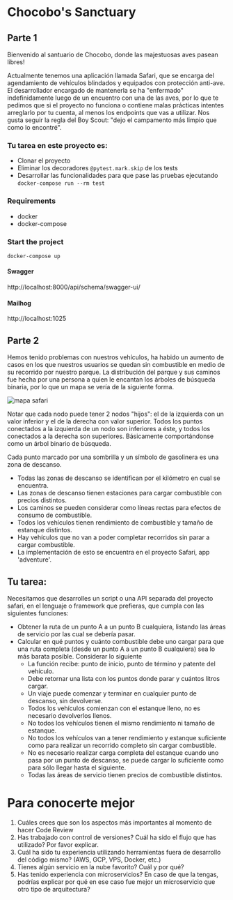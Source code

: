 # Chocobo's Sanctuary

## Parte 1

Bienvenido al santuario de Chocobo, donde las majestuosas aves pasean libres!

Actualmente tenemos una aplicación llamada Safari, que se encarga del agendamiento de vehículos blindados y equipados con protección anti-ave. El desarrollador encargado de mantenerla se ha "enfermado" indefinidamente luego de un encuentro con una de las aves, por lo que te pedimos que si el proyecto no funciona o contiene malas prácticas intentes arreglarlo por tu cuenta, al menos los endpoints que vas a utilizar. Nos gusta seguir la regla del Boy Scout: "dejo el campamento más limpio que como lo encontré".

### Tu tarea en este proyecto es:

- Clonar el proyecto
- Eliminar los decoradores `@pytest.mark.skip` de los tests
- Desarrollar las funcionalidades para que pase las pruebas ejecutando `docker-compose run --rm test`

### Requirements

- docker
- docker-compose

### Start the project

`docker-compose up`

#### Swagger

http://localhost:8000/api/schema/swagger-ui/


#### Mailhog

http://localhost:1025


## Parte 2

Hemos tenido problemas con nuestros vehículos, ha habido un aumento de casos en los que nuestros usuarios se quedan sin combustible en medio de su recorrido por nuestro parque. La distribución del parque y sus caminos fue hecha por una persona a quien le encantan los árboles de búsqueda binaria, por lo que un mapa se vería de la siguiente forma.
  
![mapa safari](https://i.imgur.com/noULk0A.png)
  
  
Notar que cada nodo puede tener 2 nodos "hijos": el de la izquierda con un valor inferior y el de la derecha con valor superior. Todos los puntos conectados a la izquierda de un nodo son inferiores a éste, y todos los conectados a la derecha son superiores. Básicamente comportándonse como un árbol binario de búsqueda.  
  
Cada punto marcado por una sombrilla y un símbolo de gasolinera es una zona de descanso.  
- Todas las zonas de descanso se identifican por el kilómetro en cual se encuentra.
- Las zonas de descanso tienen estaciones para cargar combustible con precios distintos.
- Los caminos se pueden considerar como líneas rectas para efectos de consumo de combustible.
- Todos los vehículos tienen rendimiento de combustible y tamaño de estanque distintos.
- Hay vehículos que no van a poder completar recorridos sin parar a cargar combustible.
- La implementación de esto se encuentra en el proyecto Safari, app 'adventure'.
  
## Tu tarea:
  
Necesitamos que desarrolles un script o una API separada del proyecto safari, en el lenguaje o framework que prefieras, que cumpla con las siguientes funciones:  
- Obtener la ruta de un punto A a un punto B cualquiera, listando las áreas de servicio por las cual se debería pasar.
- Calcular en qué puntos y cuánto combustible debe uno cargar para que una ruta completa (desde un punto A a un punto B cualquiera) sea lo más barata posible. Considerar lo siguiente
    - La función recibe: punto de inicio, punto de término y patente del vehículo.
    - Debe retornar una lista con los puntos donde parar y cuántos litros cargar.
    - Un viaje puede comenzar y terminar en cualquier punto de descanso, sin devolverse.
    - Todos los vehículos comienzan con el estanque lleno, no es necesario devolverlos llenos.
    - No todos los vehículos tienen el mismo rendimiento ni tamaño de estanque.
    - No todos los vehículos van a tener rendimiento y estanque suficiente como para realizar un recorrido completo sin cargar combustible.
    - No es necesario realizar carga completa del estanque cuando uno pasa por un punto de descanso, se puede cargar lo suficiente como para sólo llegar hasta el siguiente.
    - Todas las áreas de servicio tienen precios de combustible distintos.

# Para conocerte mejor

1. Cuáles crees que son los aspectos más importantes al momento de hacer Code Review
2. Has trabajado con control de versiones? Cuál ha sido el flujo que has utilizado? Por favor explicar.
3. Cuál ha sido tu experiencia utilizando herramientas fuera de desarrollo del código mismo? (AWS, GCP, VPS, Docker, etc.)
4. Tienes algún servicio en la nube favorito? Cuál y por qué?
5. Has tenido experiencia con microservicios? En caso de que la tengas, podrías explicar por qué en ese caso fue mejor un microservicio que otro tipo de arquitectura?

